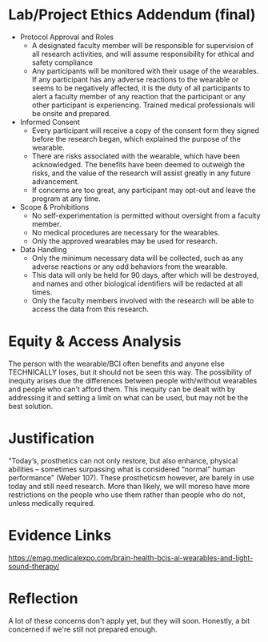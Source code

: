 # Lab/Project Ethics Addendum (final)
- Protocol Approval and Roles
  - A designated faculty member will be responsible for supervision of all research activities, and will assume responsibility for ethical and safety compliance
  - Any participants will be monitored with their usage of the wearables. If any participant has any adverse reactions to the wearable or seems to be negatively affected, it is the duty of all participants to alert a faculty member of any reaction that the participant or any other participant is experiencing. Trained medical professionals will be onsite and prepared.
- Informed Consent
  - Every participant will receive a copy of the consent form they signed before the research began, which explained the purpose of the wearable.
  - There are risks associated with the wearable, which have been acknowledged. The benefits have been deemed to outweigh the risks, and the value of the research will assist greatly in any future advancement.
  - If concerns are too great, any participant may opt-out and leave the program at any time.
- Scope & Prohibitions
  - No self-experimentation is permitted without oversight from a faculty member.
  - No medical procedures are necessary for the wearables.
  - Only the approved wearables may be used for research.
- Data Handling
  - Only the minimum necessary data will be collected, such as any adverse reactions or any odd behaviors from the wearable. 
  - This data will only be held for 90 days, after which will be destroyed, and names and other biological identifiers will be redacted at all times.
  - Only the faculty members involved with the research will be able to access the data from this research.
# Equity & Access Analysis
The person with the wearable/BCI often benefits and anyone else TECHNICALLY loses, but it should not be seen this way. The possibility of inequity arises due the differences between people with/without wearables and people who can't afford them. This inequity can be dealt with by addressing it and setting a limit on what can be used, but may not be the best solution.
# Justification
"Today’s, prosthetics can not only restore, but also enhance, physical abilities – sometimes surpassing what is considered “normal” human performance" (Weber 107). These prostheticsm however, are barely in use today and still need research. More than likely, we will moreso have more restrictions on the people who use them rather than people who do not, unless medically required.
# Evidence Links
https://emag.medicalexpo.com/brain-health-bcis-ai-wearables-and-light-sound-therapy/
# Reflection
A lot of these concerns don't apply yet, but they will soon. Honestly, a bit concerned if we're still not prepared enough.
